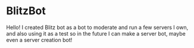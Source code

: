 # BlitzBot
Hello! I created Blitz bot as a bot to moderate and run a few servers I own, and also using it as a test so in the future I can make a server bot, maybe even a server creation bot!
